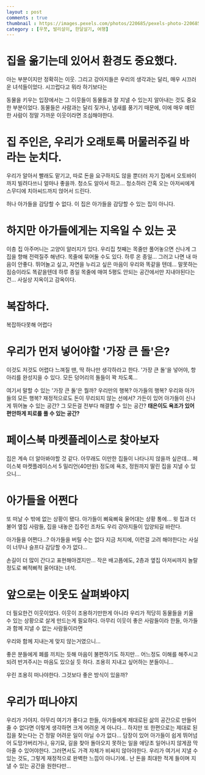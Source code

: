```yaml
---
layout : post
comments : true
thumbnail : https://images.pexels.com/photos/220685/pexels-photo-220685.jpeg?auto=compress&cs=tinysrgb&dpr=2&h=650&w=940
category : [우붓, 발리살이, 한달살기, 여행]
---
```



# 집을 옮기는데 있어서 환경도 중요했다.

아는 부분이지만
정확히는 이웃.
그리고 강아지들은 우리의 생각과는 달리, 매우 시끄러운 녀석들이었다.
시끄럽다고 뭐라 하기보다는

동물을 키우는 입장에서는
그 이웃들이 동물들과 잘 지낼 수 있는지 알아내는 것도 중요한 부분이었다.
동물들은 사람과는 달리
짖거나, 냄새를 풍기기 때문에, 이에 매우 예민한 사람이 정말 가까운 이웃이라면
조심해야한다.


# 집 주인은, 우리가 오래토록 머물러주길 바라는 눈치다.
우리가 알아서 빨래도 맡기고, 따로 돈을 요구하지도 않을 뿐더러
자기 집에서 오토바이까지 빌려다쓰니
얼마나 좋을까.
청소도 알아서 하고...
청소하러 간혹 오는 아저씨에게 스무디에 치아씨드까지 얹어서 드린다.

허나 아가들을 감당할 수 없다.
이 집은 아가들을 감당할 수 있는 집이 아니다.

# 하지만 아가들에게는 지옥일 수 있는 곳

이층 집 아주머니는 고양이 알러지가 있다.
우리집 첫째는 목줄만 풀어놓으면 신나게 그 집을 향해 전력질주 해낸다.
목줄에 묶어둘 수도 있다. 하루 온 종일...
그러고 나면 내 마음이 안좋다.
뛰어놀고 싶고, 자연을 누리고 싶은 마음이 우리와 똑같을 텐데...
말못하는 짐승이라도 똑같을텐데
하루 종일 목줄에 매여 5평도 안되는 공간에서만 지내야된다는 건...
사실상 지옥이고 감옥이다.


# 복잡하다.
복잡하다못해
어렵다

# 우리가 먼저 넣어야할 '가장 큰 돌'은?

이것도 저것도 어렵다 느껴질 땐, 딱 하나만 생각하라고 한다.
'가장 큰 돌'을 넣어야, 항아리를 완성지을 수 있다.
모든 덩어리의 돌들이 꽉 차도록...

여기서 말할 수 있는 '가장 큰 돌'은 뭘까?
우리만의 행복? 아가들의 행복?
우리와 아가들의 모든 행복?
재정적으로도 돈이 무리되지 않는 선에서?
가든이 있어 아가들이 신나게 뛰어놀 수 있는 공간?
그 모든걸 전부다 해결할 수 있는 공간?
**태은이도 욕조가 있어 편안하게 피로를 풀 수 있는 공간?**

# 페이스북 마켓플레이스로 찾아보자


집은 계속 더 알아봐야할 것 같다.
아무래도 이만한 집들이 나타나지 않을까 싶은데...
페이스북 마켓플레이스서 5 밀리언(40만원) 정도에 욕조, 정원까지 딸린 집을 지낼 수 있으니...


# 아가들을 어쩐다

또 떠날 수 밖에 없는 상황이 됐다.
아가들이 삐육삐육 울어대는 상황 통에...
윗 집과 더불어 옆집 사람들,
집을 내놓은 집주인 조차도 우리 강아지들이 입양되길 바란다.

아가들을 어쩐다...?
아가들을 버릴 수는 없다
지금 처지에, 이런걸 고려 해야한다는 사실이 너무나 슬프다
감당할 수가 없다...

손길이 더 많이 간다고 표현해야겠지만...
작은 배고픔에도, 2층과 옆집 아저씨까지 놀랄 정도로 삐적삐적 울어대는 녀석.

# 앞으로는 이웃도 살펴봐야지

더 필요한건 이웃이었다.
이웃이 조용하기만한게 아니라
우리가 적당히 동물들을 키울 수 있는 상황으로 살게 만드는게 필요하다.
아무리 이웃이 좋은 사람들이라 한들,
아가들과 함께 지낼 수 없는 사람들이라면

우리와 함께 지내는게 맞지 않는거였으니...

좋은 분들에게 폐를 끼치는 듯해 마음이 
불편하기도 하지만...
어느정도 이해를 해주시고
되려 반겨주시는 마음도 있으실 듯 하다.
조용히 지내고 싶어하는 분들이니...

우린 조용히 떠나야한다.
그것보다 좋은 방식이 있을까?

# 우리가 떠나야지
우리가 가야지.
아무리 여기가 좋다고 한들, 아가들에게 제대로된 삶의 공간으로 만들어줄 수 없다면
이렇게 생각하면 크게 어려운 게 아니다...
하지만 또 한편으로는
제대로 된 집을 찾는다는 건 정말 어려운 일이 아닐 수가 없다...
담장이 있어 아가들이 쉽게 뛰어넘어 도망가버리거나, 유기묘, 길을 찾아 돌아오지 못하는 일을 애당초 일어나지 않게끔 
막아줄 수 있어야한다.
그러면서도 가격 자체가 비싸지 않아야한다.
우리가 여기서 지낼 수 있는 것도, 그렇게 재정적으로 완벽한 느낌이 아니기에..
난 돈을 최대한 적게 들이며 지낼 수 있는 공간을 원한다만...
